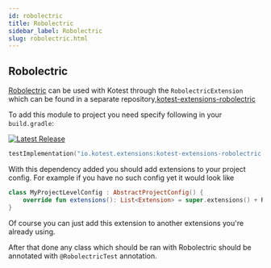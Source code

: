 ```yaml
---
id: robolectric
title: Robolectric
sidebar_label: Robolectric
slug: robolectric.html
---
```




## Robolectric

[Robolectric](http://robolectric.org/) can be used with Kotest through the `RobolectricExtension` which can be found in a separate repository,[kotest-extensions-robolectric](https://github.com/kotest/kotest-extensions-robolectric)

To add this module to project you need specify following in your `build.gradle`:

[![Latest Release](https://img.shields.io/maven-central/v/io.kotest.extensions/kotest-extensions-robolectric)](https://search.maven.org/search?q=g:io.kotest.extensions%20a:kotest-extensions-robolectric)

```kotlin
testImplementation("io.kotest.extensions:kotest-extensions-robolectric:${version}")
```
With this dependency added you should add extensions to your project config. For example if you have no such config yet it would look like

```kotlin
class MyProjectLevelConfig : AbstractProjectConfig() {
    override fun extensions(): List<Extension> = super.extensions() + RobolectricExtension()
}
```

Of course you can just add this extension to another extensions you're already using.

After that done any class which should be ran with Robolectric should be annotated with `@RobolectricTest` annotation.


